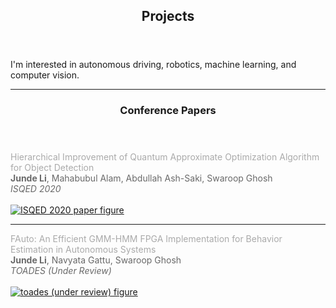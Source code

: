 <article id="projects" class="panel">
    <header>
        <h2>Projects</h2>
    </header>
    <p>
        I'm interested in autonomous driving, robotics, machine learning, and computer vision.
    </p>
    <hr align="center" width="100%">
    <section>
        <div class="row">
            <header>
                <h3>Conference Papers</h3>
            </header>
            <p style="color:#696969;">
                <a href="https://jundeli.github.io/projects/" target="_blank" style="color:#aaaaaa;text-decoration:none">
                    Hierarchical Improvement of Quantum Approximate Optimization Algorithm for Object Detection<br/></a>
                <strong>Junde Li</strong>, Mahabubul Alam, Abdullah Ash-Saki, Swaroop Ghosh</br>
                <i>ISQED 2020</i>&ensp;&ensp;
                <a href="https://jundeli.github.io/projects/" target="_blank" class="fa fa-link" style="color:#aaaaaa;font-size:20px;"></a>
                &ensp;
                <br><br />
                <a href="" target="_blank" class="image fit"><img src="https://www.dropbox.com/s/uouomn3nusgbztq/isqed-qubo.png?dl=0" alt="ISQED 2020 paper figure"></a>
            </p>
            <hr align="center" width="100%">
            <p style="color:#696969;">
                <a href="https://jundeli.github.io/projects/" target="_blank" style="color:#aaaaaa;text-decoration:none">
                FAuto: An Efficient GMM-HMM FPGA Implementation for Behavior Estimation in Autonomous Systems<br/></a>
                <strong>Junde Li</strong>, Navyata Gattu, Swaroop Ghosh</br>
                <i>TOADES (Under Review)</i>&ensp;&ensp;
                <a href="https://jundeli.github.io/projects/" target="_blank" class="fa fa-link" style="color:#aaaaaa;font-size:20px;"></a>
                &ensp;
                <br><br />
                <a href="" target="_blank" class="image fit"><img src="https://www.dropbox.com/s/anll1r08pyfw50k/toades-pipeline.png?dl=0" alt="toades (under review) figure"></a>
            </p>

   </div>
   </section>
 </article>
